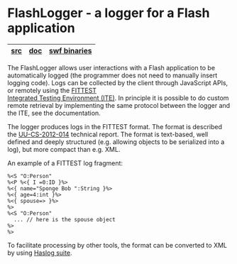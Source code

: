 # FlashLogger - a logger for a Flash application #

| [src](https://googledrive.com/host/0B1lIbYI9LkEJZUdBUERjTk5sT0E/1.3/source/flashlogger_v1.3_source.7z) | [doc](https://googledrive.com/host/0B1lIbYI9LkEJZUdBUERjTk5sT0E/1.3/docs/index.html) | [swf binaries](https://googledrive.com/host/0B1lIbYI9LkEJZUdBUERjTk5sT0E/1.3/source/flashlogger_v1.3_binary.7z) |
|:-------------------------------------------------------------------------------------------------------|:-------------------------------------------------------------------------------------|:----------------------------------------------------------------------------------------------------------------|


The FlashLogger allows user interactions with a Flash application to
be automatically logged (the programmer does not need to manually insert logging code). Logs can be collected by the client through JavaScript APIs, or remotely using the
<a href='https://code.google.com/p/fittest/wiki/FittestIte'>FITTEST<br>
Integrated Testing Environment (ITE)</a>. In principle it is possible to do custom remote retrieval by implementing the same protocol between the logger and the ITE, see the documentation.

The logger produces logs in the FITTEST format. The format is described the [UU-CS-2012-014](http://www.cs.uu.nl/research/techreps/repo/CS-2012/2012-014.pdf) technical report. The format is text-based, well defined and deeply structured (e.g. allowing objects to be serialized into a log), but more compact than e.g. XML.

An example of a FITTEST log fragment:

```
%<S "O:Person"
%<P %<{ I =0:ID }%>
%<{ name="Sponge Bob ":String }%>
%<{ age=4:int }%>
%<{ spouse=> }%> 
%>
%<S "O:Person"
  ... // here is the spouse object
%>
%>
```

To facilitate processing by other tools, the format can be converted to XML by using [Haslog suite](HaslogSuite.md).